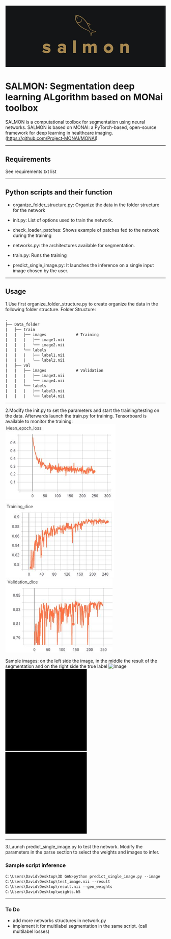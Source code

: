 ![Salmon-logo-1](images/salmon.JPG)
# SALMON: Segmentation deep learning ALgorithm based on MONai toolbox
SALMON is a computational toolbox for segmentation using neural networks.
SALMON is based on MONAI: a PyTorch-based, open-source framework for deep learning in healthcare imaging. (https://github.com/Project-MONAI/MONAI)
*******************************************************************************
## Requirements
See requirements.txt list
*******************************************************************************
## Python scripts and their function

- organize_folder_structure.py: Organize the data in the folder structure for the network

- init.py: List of options used to train the network. 

- check_loader_patches: Shows example of patches fed to the network during the training  

- networks.py: the architectures available for segmentation.

- train.py: Runs the training

- predict_single_image.py: It launches the inference on a single input image chosen by the user.
*******************************************************************************
## Usage

1.Use first organize_folder_structure.py to create organize the data in the following folder structure.
Folder Structure:


	.
	├── Data_folder                   
	|   ├── train              
	|   |   ├── images             # Training
	|   |   |   ├── image1.nii              
	|   |   |   └── image2.nii                     
	|   |   └── labels             
	|   |   |   ├── label1.nii              
	|   |   |   └── label2.nii              
	|   ├── val               
	|   |   ├── images             # Validation
	|   |   |   ├── image3.nii              
	|   |   |   └── image4.nii              
	|   |   └── labels             
	|   |   |   ├── label3.nii              
	|   |   |   └── label4.nii              
*******************************************************************************
2.Modify the init.py to set the parameters and start the training/testing on the data.
Afterwards launch the train.py for training. Tensorboard is available to monitor the training:	
![training](images/salmon3.JPG)![training2](images/salmon4.JPG)![training3](images/salmon5.JPG)

Sample images: on the left side the image, in the middle the result of the segmentation and on the right side the true label
![Image](images/image.gif)![result](images/result.gif)![label](images/label.gif)
*******************************************************************************
3.Launch predict_single_image.py to test the network. Modify the parameters in the parse section to select the weights and images to infer.

### Sample script inference
```console
C:\Users\David\Desktop\3D GAN>python predict_single_image.py --image C:\Users\David\Desktop\test_image.nii --result C:\Users\David\Desktop\result.nii --gen_weights C:\Users\David\Desktop\weights.h5
```
*******************************************************************************
### To Do

- add more networks structures in network.py
- implement it for multilabel segmentation in the same script. (call multilabel losses)

